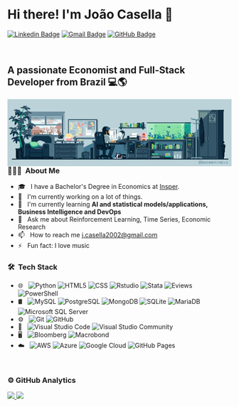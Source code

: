 
# Hi there! I'm João Casella 👋

[![Linkedin Badge](https://img.shields.io/badge/-LinkedIn-2366d1?style=flat-square&logo=Linkedin&logoColor=white&link=https://www.linkedin.com/in/jo%C3%A3o-alonso-casella-0315621bb/)](https://www.linkedin.com/in/jo%C3%A3o-alonso-casella-0315621bb/) 
[![Gmail Badge](https://img.shields.io/badge/-Gmail-2366d1?style=flat-square&logo=Gmail&logoColor=white&link=mailto:j.casella2002@gmail.com)](mailto:j.casella2002@gmail.com)
[![GitHub Badge](https://img.shields.io/badge/-GitHub-2366d1?style=flat-square&logo=github&logoColor=white&link=https://github.com/joaoalonsocasella)](https://github.com/joaoalonsocasella)


<br>

## A passionate Economist and Full-Stack Developer from Brazil 💻🌎

<img align="right" alt="Coding" width="1200" src="gif_jojoca.gif">


<br>



<h3> 👨🏻‍💻 &nbsp;About Me </h3>

- 🎓 &nbsp; I have a Bachelor's Degree in Economics at <a href="https://www.insper.edu.br/">Insper</a>.
- 🔭 &nbsp; I'm currently working on a lot of things.
- 🌱 &nbsp; I'm currently learning <b>AI and statistical models/applications, Business Intelligence and DevOps</b>
- 💬 &nbsp; Ask me about Reinforcement Learning, Time Series, Economic Research
- 📫 &nbsp; How to reach me j.casella2002@gmail.com
- ⚡ &nbsp; Fun fact: I love music


<h3> 🛠 &nbsp;Tech Stack</h3>

- 🌐 &nbsp;
  ![Python](https://img.shields.io/badge/-Python-333333?style=flat&logo=python)
  ![HTML5](https://img.shields.io/badge/-HTML5-333333?style=flat&logo=HTML5)
  ![CSS](https://img.shields.io/badge/-CSS-333333?style=flat&logo=CSS3&logoColor=1572B6)
  ![Rstudio](https://img.shields.io/badge/-Rstudio-333333?style=flat&logo=RStudio)
  ![Stata](https://img.shields.io/badge/-Stata-333333?style=flat&logo=Stata)
  ![Eviews](https://img.shields.io/badge/-Eviews-333333?style=flat&logo=Eviews)
  <!-- ![JavaScript](https://img.shields.io/badge/-JavaScript-333333?style=flat&logo=javascript) -->
  <!-- ![TyeScript](https://img.shields.io/badge/-TypeScript-333333?style=flat&logo=typescript) -->
  <!-- ![React](https://img.shields.io/badge/-React-333333?style=flat&logo=react) -->
  <!-- ![NestJS](https://img.shields.io/badge/-NestJS-333333?style=flat&logo=nestjs) -->
  <!-- ![Java](https://img.shields.io/badge/-Java-333333?style=flat&logo=java) -->
  <!-- ![Lua](https://img.shields.io/badge/-Lua-333333?style=flat&logo=lua) -->
  <!-- ![C#](https://img.shields.io/badge/-C%23-333333?style=flat&logo=c-sharp&logoColor=4bc425) -->
  <!-- ![C++](https://img.shields.io/badge/-C++-333333?style=flat&logo=c%2b%2b&logoColor=4bc425) -->
  <!-- ![C](https://img.shields.io/badge/-C-333333?style=flat&logo=c&logoColor=4bc425) -->
  <!-- ![PHP](https://img.shields.io/badge/-PHP-333333?style=flat&logo=php) -->
  <!-- ![Dart](https://img.shields.io/badge/-Dart-333333?style=flat&logo=dart) -->
  <!-- ![Swift](https://img.shields.io/badge/-Swift-333333?style=flat&logo=swift) -->
  <!-- ![Go](https://img.shields.io/badge/-Go-333333?style=flat&logo=go) -->
  <!-- ![Assembly](https://img.shields.io/badge/-Assembly-333333?style=flat&logo=assembly&logoColor=4bc425) -->
  <!-- ![MATLAB](https://img.shields.io/badge/-MATLAB-333333?style=flat&logo=matlab&logoColor=4bc425) -->
  ![PowerShell](https://img.shields.io/badge/-PowerShell-333333?style=flat&logo=powershell&logoColor=4bc425)
  <!-- ![Bash](https://img.shields.io/badge/-Bash-333333?style=flat&logo=gnu-bash&logoColor=4bc425) -->
  <!-- ![Shell](https://img.shields.io/badge/-Shell-333333?style=flat&logo=gnu-bash&logoColor=4bc425) -->
  <!-- ![Batch](https://img.shields.io/badge/-Batch-333333?style=flat&logo=gnu-bash&logoColor=4bc425) -->
- 🛢 &nbsp;
  ![MySQL](https://img.shields.io/badge/-MySQL-333333?style=flat&logo=mysql)
  ![PostgreSQL](https://img.shields.io/badge/-PostgreSQL-333333?style=flat&logo=postgresql)
  ![MongoDB](https://img.shields.io/badge/-MongoDB-333333?style=flat&logo=mongodb)
  <!-- ![Redis](https://img.shields.io/badge/-Redis-333333?style=flat&logo=redis) -->
  ![SQLite](https://img.shields.io/badge/-SQLite-333333?style=flat&logo=sqlite)
  <!-- ![Firebase](https://img.shields.io/badge/-Firebase-333333?style=flat&logo=firebase) -->
  <!-- ![ElasticSearch](https://img.shields.io/badge/-ElasticSearch-333333?style=flat&logo=elasticsearch) -->
  <!-- ![DynamoDB](https://img.shields.io/badge/-DynamoDB-333333?style=flat&logo=amazon-dynamodb) -->
  <!-- ![Cassandra](https://img.shields.io/badge/-Cassandra-333333?style=flat&logo=apache-cassandra) -->
  ![MariaDB](https://img.shields.io/badge/-MariaDB-333333?style=flat&logo=mariadb)
  <!-- ![Oracle](https://img.shields.io/badge/-Oracle-333333?style=flat&logo=oracle) -->
  ![Microsoft SQL Server](https://img.shields.io/badge/-Microsoft%20SQL%20Server-333333?style=flat&logo=microsoft-sql-server)
  <!-- ![SQLite](https://img.shields.io/badge/-SQLite-333333?style=flat&logo=sqlite) -->
- ⚙️ &nbsp;
  ![Git](https://img.shields.io/badge/-Git-333333?style=flat&logo=git)
  ![GitHub](https://img.shields.io/badge/-GitHub-333333?style=flat&logo=github)
  <!-- ![GitLab](https://img.shields.io/badge/-GitLab-333333?style=flat&logo=gitlab) -->
  <!-- ![BitBucket](https://img.shields.io/badge/-BitBucket-333333?style=flat&logo=bitbucket)   -->
- 🔧 &nbsp;
  ![Visual Studio Code](https://img.shields.io/badge/-Visual%20Studio%20Code-333333?style=flat&logo=visual-studio-code&logoColor=007ACC)
  ![Visual Studio Community](https://img.shields.io/badge/-Visual%20Studio%20Community-333333?style=flat&logo=visual-studio-code&logoColor=7d3bbc)
  <!-- ![Figma](https://img.shields.io/badge/-Figma-333333?style=flat&logo=figma) -->
- 🖥 &nbsp;
  <!-- ![Unity](https://img.shields.io/badge/-Unity-333333?style=flat&logo=unity) -->
  ![Bloomberg](https://img.shields.io/badge/-Bloomberg-333333?style=flat&logo=Bloomberg)
  ![Macrobond](https://img.shields.io/badge/-Macrobond-333333?style=flat&logo=Macrobond)
  <!-- ![Unreal Engine](https://img.shields.io/badge/-Unreal%20Engine-333333?style=flat&logo=unreal-engine) -->
  <!-- ![3DS Max](https://img.shields.io/badge/-3DS%20Max-333333?style=flat&logo=3ds-max) -->
  <!-- ![Photoshop](https://img.shields.io/badge/-Photoshop-333333?style=flat&logo=adobe-photoshop) -->
  <!-- ![Premiere](https://img.shields.io/badge/-Premiere-333333?style=flat&logo=adobe-premiere-pro) -->
  <!-- ![After Effects](https://img.shields.io/badge/-After%20Effects-333333?style=flat&logo=adobe-after-effects) -->
  <!-- ![Blender](https://img.shields.io/badge/-Blender-333333?style=flat&logo=blender) -->
- ☁️ &nbsp;
  <!-- ![Heroku](https://img.shields.io/badge/-Heroku-333333?style=flat&logo=heroku) -->
  <!-- ![Firebase](https://img.shields.io/badge/-Firebase-333333?style=flat&logo=firebase) -->
  ![AWS](https://img.shields.io/badge/-AWS-333333?style=flat&logo=amazon-aws)
  ![Azure](https://img.shields.io/badge/-Azure-333333?style=flat&logo=microsoft-azure)
  ![Google Cloud](https://img.shields.io/badge/-Google%20Cloud-333333?style=flat&logo=google-cloud)
  <!-- ![Digital Ocean](https://img.shields.io/badge/-Digital%20Ocean-333333?style=flat&logo=digital-ocean) -->
  <!-- ![Vercel](https://img.shields.io/badge/-Vercel-333333?style=flat&logo=vercel) -->
  ![GitHub Pages](https://img.shields.io/badge/-GitHub%20Pages-333333?style=flat&logo=github)

<br/>


<h3> ⚙️ GitHub Analytics </h3>

<!-- [![João's GitHub stats](https://github-readme-stats.vercel.app/api?username=joaoalonsocasella)](https://github.com/joaoalonsocasella/github-readme-stats) -->
  

<a href="https://github.com/joaoalonsocasella">
  <img height="180em" src="https://github-readme-stats.vercel.app/api?username=joaoalonsocasella&theme=react&show_icons=true" style"max-width: 100%;" />
  <img height="180em" src="https://github-readme-streak-stats.herokuapp.com/?user=joaoalonsocasella&theme=react" style"max-width: 100%;" />
</a>